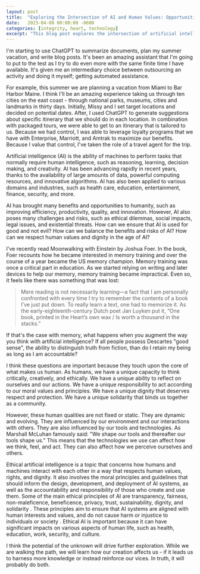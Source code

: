 ```yaml
---
layout: post
title:  "Exploring the Intersection of AI and Human Values: Opportunities, Challenges, and Ethics"
date:   2023-04-08 00:00:00 -0600
categories: [integrity, heart, technology]
excerpt: "This blog post explores the intersection of artificial intelligence (AI) and human values, including the benefits and risks of AI, the impact of AI on human qualities and dignity, and the importance of ethical AI. It discusses the potential of AI to augment human capabilities, but also the need to ensure that AI is aligned with human interests and values and does not cause harm or injustice. Ultimately, it highlights the dynamic and evolving nature of human qualities and the role of technology in shaping them, and calls for a responsible and reflective approach to the design, development, and use of AI systems."
---
```

I'm starting to use ChatGPT to summarize documents, plan my summer vacation, and write blog posts.  It's been an amazing assistant that I'm going to put to the test as I try to do even more with the same finite time I have available.  It's given me an intermediary choice between outsourcing an activity and doing it myself; getting automated assistance.  

For example, this summer we are planning a vacation from Miami to Bar Harbor Maine.  I think I'll be an amazing experience taking us through ten cities on the east coast - through national parks, museums, cities and landmarks in thirty days.  Initially, Missy and I set target locations and decided on potential dates.  After, I used ChatGPT to generate suggestions about specific itinerary that we should do in each location.  In combination with packaged tours, we were able to get to an itinerary that is tailored to us.  Because we had control, I was able to leverage loyalty programs that we have with Enterprise, Marriott, and Amtrak to maximize our benefits.  Because I value that control, I've taken the role of a travel agent for the trip.

Artificial intelligence (AI) is the ability of machines to perform tasks that normally require human intelligence, such as reasoning, learning, decision making, and creativity. AI has been advancing rapidly in recent years, thanks to the availability of large amounts of data, powerful computing resources, and innovative algorithms. AI has also been applied to various domains and industries, such as health care, education, entertainment, finance, security, and more.

AI has brought many benefits and opportunities to humanity, such as improving efficiency, productivity, quality, and innovation. However, AI also poses many challenges and risks, such as ethical dilemmas, social impacts, legal issues, and existential threats. How can we ensure that AI is used for good and not evil? How can we balance the benefits and risks of AI? How can we respect human values and dignity in the age of AI? 

I've recently read Moonwalking with Einstein by Joshua Foer.  In the book, Foer recounts how he became interested in memory training and over the course of a year became the US memory champion.  Memory training was once a critical part in education.  As we started relying on writing and later devices to help our memory, memory training became impractical.  Even so, it feels like there was something that was lost:
> Mere reading is not necessarily learning—a fact that I am personally confronted with every time I try to remember the contents of a book I’ve just put down. To really learn a text, one had to memorize it. As the early-eighteenth-century Dutch poet Jan Luyken put it, “One book, printed in the Heart’s own wax / Is worth a thousand in the stacks.”

If that's the case with memory, what happens when you augment the way you think with artificial intelligence?  If all people possess Descartes "good sense", the ability to distinguish truth from fiction, than do I retain my being as long as I am accountable?  

I think these questions are important because they touch upon the core of what makes us human. As humans, we have a unique capacity to think critically, creatively, and ethically. We have a unique ability to reflect on ourselves and our actions. We have a unique responsibility to act according to our moral values and principles. We have a unique dignity that deserves respect and protection. We have a unique solidarity that binds us together as a community.

However, these human qualities are not fixed or static. They are dynamic and evolving. They are influenced by our environment and our interactions with others. They are also influenced by our tools and technologies. As Marshall McLuhan famously said: "We shape our tools and thereafter our tools shape us." This means that the technologies we use can affect how we think, feel, and act. They can also affect how we perceive ourselves and others.

Ethical artificial intelligence is a topic that concerns how humans and machines interact with each other in a way that respects human values, rights, and dignity. It also involves the moral principles and guidelines that should inform the design, development, and deployment of AI systems, as well as the accountability and responsibility of those who create and use them. Some of the main ethical principles of AI are transparency, fairness, non-maleficence, beneficence, privacy, trust, sustainability, dignity, and solidarity . These principles aim to ensure that AI systems are aligned with human interests and values, and do not cause harm or injustice to individuals or society . Ethical AI is important because it can have significant impacts on various aspects of human life, such as health, education, work, security, and culture.

I think the potential of the unknown will drive further exploration.  While we are walking the path, we will learn how our creation affects us - if it leads us to harness more knowledge or instead reinforce our vices.  In truth, it will probably do both.